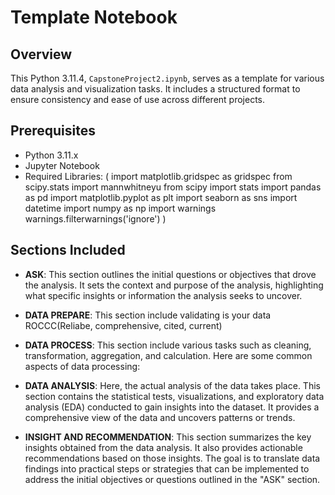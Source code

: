 # Template Notebook

## Overview
This Python 3.11.4, `CapstoneProject2.ipynb`, serves as a template for various data analysis and visualization tasks. It includes a structured format to ensure consistency and ease of use across different projects.

## Prerequisites
- Python 3.11.x
- Jupyter Notebook
- Required Libraries: 
(
import matplotlib.gridspec as gridspec
from scipy.stats import mannwhitneyu
from scipy import stats
import pandas as pd
import matplotlib.pyplot as plt
import seaborn as sns
import datetime
import numpy as np
import warnings
warnings.filterwarnings('ignore')
)

## Sections Included
- **ASK**: This section outlines the initial questions or objectives that drove the analysis. It sets the context and purpose of the analysis, highlighting what specific insights or information the analysis seeks to uncover.

- **DATA PREPARE**: This section include validating is your data ROCCC(Reliabe, comprehensive, cited, current)
- **DATA PROCESS**: This section include various tasks such as cleaning, transformation, aggregation, and calculation. Here are some common aspects of data processing:
- **DATA ANALYSIS**: Here, the actual analysis of the data takes place. This section contains the statistical tests, visualizations, and exploratory data analysis (EDA) conducted to gain insights into the dataset. It provides a comprehensive view of the data and uncovers patterns or trends.
- **INSIGHT AND RECOMMENDATION**: This section summarizes the key insights obtained from the data analysis. It also provides actionable recommendations based on those insights. The goal is to translate data findings into practical steps or strategies that can be implemented to address the initial objectives or questions outlined in the "ASK" section.

